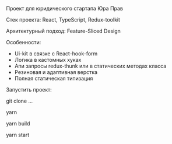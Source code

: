 Проект для юридического стартапа Юра Прав

Стек проекта: React, TypeScript, Redux-toolkit

Архитектурный подход: Feature-Sliced Design

Особенности: 
  - Ui-kit в связке с React-hook-form
  - Логика в кастомных хуках
  - Апи запросы redux-thunk или в статических методах класса
  - Резиновая и адаптивная верстка
  - Полная статическая типизация

Запустить проект:

  git clone ...
  
  yarn
  
  yarn build
  
  yarn start
